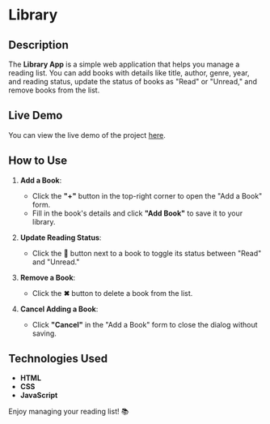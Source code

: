 # Library

## Description  
The **Library App** is a simple web application that helps you manage a reading list. You can add books with details like title, author, genre, year, and reading status, update the status of books as "Read" or "Unread," and remove books from the list.  

## Live Demo  
You can view the live demo of the project [here](#).  

## How to Use  
1. **Add a Book**:  
   - Click the **"+"** button in the top-right corner to open the "Add a Book" form.  
   - Fill in the book's details and click **"Add Book"** to save it to your library.  

2. **Update Reading Status**:  
   - Click the **📖** button next to a book to toggle its status between "Read" and "Unread."  

3. **Remove a Book**:  
   - Click the **✖** button to delete a book from the list.  

4. **Cancel Adding a Book**:  
   - Click **"Cancel"** in the "Add a Book" form to close the dialog without saving.  

## Technologies Used  
- **HTML**
- **CSS**
- **JavaScript**

Enjoy managing your reading list! 📚  